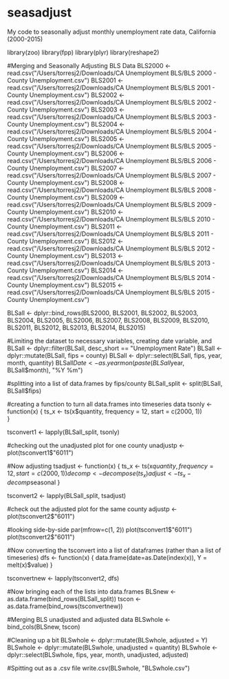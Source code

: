 # seasadjust
My code to seasonally adjust monthly unemployment rate data, California (2000-2015)

library(zoo)
library(fpp)
library(plyr)
library(reshape2)

#Merging and Seasonally Adjusting BLS Data
BLS2000 <- read.csv("/Users/torresj2/Downloads/CA Unemployment BLS/BLS 2000 - County Unemployment.csv")
BLS2001 <- read.csv("/Users/torresj2/Downloads/CA Unemployment BLS/BLS 2001 - County Unemployment.csv")
BLS2002 <- read.csv("/Users/torresj2/Downloads/CA Unemployment BLS/BLS 2002 - County Unemployment.csv")
BLS2003 <- read.csv("/Users/torresj2/Downloads/CA Unemployment BLS/BLS 2003 - County Unemployment.csv")
BLS2004 <- read.csv("/Users/torresj2/Downloads/CA Unemployment BLS/BLS 2004 - County Unemployment.csv")
BLS2005 <- read.csv("/Users/torresj2/Downloads/CA Unemployment BLS/BLS 2005 - County Unemployment.csv")
BLS2006 <- read.csv("/Users/torresj2/Downloads/CA Unemployment BLS/BLS 2006 - County Unemployment.csv")
BLS2007 <- read.csv("/Users/torresj2/Downloads/CA Unemployment BLS/BLS 2007 - County Unemployment.csv")
BLS2008 <- read.csv("/Users/torresj2/Downloads/CA Unemployment BLS/BLS 2008 - County Unemployment.csv")
BLS2009 <- read.csv("/Users/torresj2/Downloads/CA Unemployment BLS/BLS 2009 - County Unemployment.csv")
BLS2010 <- read.csv("/Users/torresj2/Downloads/CA Unemployment BLS/BLS 2010 - County Unemployment.csv")
BLS2011 <- read.csv("/Users/torresj2/Downloads/CA Unemployment BLS/BLS 2011 - County Unemployment.csv")
BLS2012 <- read.csv("/Users/torresj2/Downloads/CA Unemployment BLS/BLS 2012 - County Unemployment.csv")
BLS2013 <- read.csv("/Users/torresj2/Downloads/CA Unemployment BLS/BLS 2013 - County Unemployment.csv")
BLS2014 <- read.csv("/Users/torresj2/Downloads/CA Unemployment BLS/BLS 2014 - County Unemployment.csv")
BLS2015 <- read.csv("/Users/torresj2/Downloads/CA Unemployment BLS/BLS 2015 - County Unemployment.csv")

BLSall <- dplyr::bind_rows(BLS2000, BLS2001, BLS2002, BLS2003, BLS2004,
                           BLS2005, BLS2006, BLS2007, BLS2008, BLS2009,
                           BLS2010, BLS2011, BLS2012, BLS2013, BLS2014, BLS2015)

#Limiting the dataset to necessary variables, creating date variable, and 
BLSall <- dplyr::filter(BLSall, desc_short == "Unemployment Rate")
BLSall <- dplyr::mutate(BLSall, fips = county)
BLSall <- dplyr::select(BLSall, fips, year, month, quantity)
BLSall$Date <- as.yearmon(paste(BLSall$year, BLSall$month), "%Y %m")

#splitting into a list of data.frames by fips/county
BLSall_split <- split(BLSall, BLSall$fips)

#creating a function to turn all data.frames into timeseries data
tsonly <- function(x) {
  ts_x <- ts(x$quantity, frequency = 12, start = c(2000, 1)) 	
}

tsconvert1 <- lapply(BLSall_split, tsonly)

#checking out the unadjusted plot for one county
unadjustp <- plot(tsconvert1$"6011")

#Now adjusting
tsadjust <- function(x) {
  ts_x <- ts(x$quantity, frequency = 12, start = c(2000, 1)) 	
  decomp <- decompose(ts_x)
  adjust <- ts_x - decomp$seasonal
}

tsconvert2 <- lapply(BLSall_split, tsadjust)

#check out the adjusted plot for the same county
adjustp <- plot(tsconvert2$"6011")

#looking side-by-side
par(mfrow=c(1, 2))
plot(tsconvert1$"6011")
plot(tsconvert2$"6011")

#Now converting the tsconvert into a list of dataframes (rather than a list of timeseries)
dfs <- function(x) {
  data.frame(date=as.Date(index(x)), Y = melt(x)$value)
}

tsconvertnew <- lapply(tsconvert2, dfs)

#Now bringing each of the lists into data.frames
BLSnew <- as.data.frame(bind_rows(BLSall_split))
tscon <- as.data.frame(bind_rows(tsconvertnew))

#Merging BLS unadjusted and adjusted data
BLSwhole <- bind_cols(BLSnew, tscon)

#Cleaning up a bit
BLSwhole <- dplyr::mutate(BLSwhole, adjusted = Y)
BLSwhole <- dplyr::mutate(BLSwhole, unadjusted = quantity)
BLSwhole <- dplyr::select(BLSwhole, fips, year, month, unadjusted, adjusted)

#Spitting out as a .csv file
write.csv(BLSwhole, "BLSwhole.csv")

